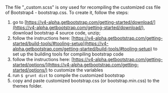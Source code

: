 The file "_custom.scss" is ony used for recompiling the customized css file of Bootstrap4 - bootstrap.css. To create it, follow the steps:


  1. go to [https://v4-alpha.getbootstrap.com/getting-started/download/](https://v4-alpha.getbootstrap.com/getting-started/download/), download bootstrap 4 source code, unzip;
  2. follow the instructions here: [https://v4-alpha.getbootstrap.com/getting-started/build-tools/#tooling-setup](https://v4-alpha.getbootstrap.com/getting-started/build-tools/#tooling-setup) to set up the building tools for compiling bootstrap code
  3. follow the instructions here: [https://v4-alpha.getbootstrap.com/getting-started/options/](https://v4-alpha.getbootstrap.com/getting-started/options/) to customize the variables
  4. run `$ grunt dist` to compile the customized bootstrap
  5. copy and paste customized bootstrap.css (or bootstrap.min.css) to the themes folder.
